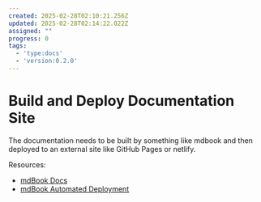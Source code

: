 ```yaml
---
created: 2025-02-28T02:10:21.256Z
updated: 2025-02-28T02:14:22.022Z
assigned: ""
progress: 0
tags:
  - 'type:docs'
  - 'version:0.2.0'
---
```


# Build and Deploy Documentation Site

The documentation needs to be built by something like mdbook and then deployed to an external site like GitHub Pages or netlify. 

Resources:

- [mdBook Docs](https://rust-lang.github.io/mdBook/index.html)
- [mdBook Automated Deployment](https://github.com/rust-lang/mdBook/wiki/Automated-Deployment)
